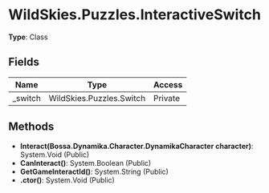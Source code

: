 ﻿# WildSkies.Puzzles.InteractiveSwitch

**Type**: Class

## Fields

| Name | Type | Access |
|------|------|--------|
| _switch | WildSkies.Puzzles.Switch | Private |

## Methods

- **Interact(Bossa.Dynamika.Character.DynamikaCharacter character)**: System.Void (Public)
- **CanInteract()**: System.Boolean (Public)
- **GetGameInteractId()**: System.String (Public)
- **.ctor()**: System.Void (Public)

